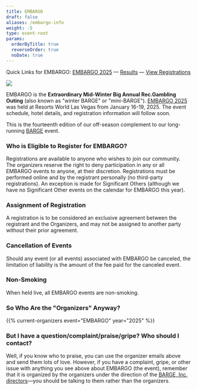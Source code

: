 ```yaml
---
title: EMBARGO
draft: false
aliases: /embargo-info
weight: -5
type: event-root
params:
  orderByTitle: true
  reverseOrder: true
  noDate: true
---
```


Quick Links for EMBARGO: [EMBARGO 2025](/embargo/2025/)
&mdash;
[Results](/embargo/results/) 
&mdash;
[View Registrations](https://secure.barge.org/embargo2025review.php)

![](/images/EMBARGO+2020+Attendee+Photo-1920w.jpg)

EMBARGO is the
**Extraordinary Mid-Winter Big Annual Rec.Gambling Outing**
(also known as &quot;winter BARGE&quot; or &quot;mini-BARGE&quot;).
[EMBARGO 2025](/embargo/2025/)
was held at Resorts World Las Vegas from January 16-19, 2025.  The event
schedule, hotel details, and registration information will follow soon.

This is the fourteenth edition of our off-season complement to our long-running
[BARGE](/barge/) event.

### Who is Eligible to Register for EMBARGO?

Registrations are available to anyone who wishes to join our community.
The organizers reserve the right to deny participation in any or all EMBARGO 
events to anyone, at their discretion.  Registrations must be performed 
online and by the registrant personally (no third-party registrations). 
An exception is made for Significant Others (although we have no Significant
Other events on the calendar for EMBARGO this year).

### Assignment of Registration

A registration is to be considered an exclusive agreement between the 
registrant and the Organizers, and may not be assigned to 
another party without their prior agreement.

### Cancellation of Events

Should any event (or all events) associated with EMBARGO be canceled, 
the limitation of liability is the amount of the fee paid for the 
canceled event.

### Non-Smoking

When held live, all EMBARGO events are non-smoking. 

### So Who Are the &quot;Organizers&quot; Anyway?

{{% current-organizers event="EMBARGO" year="2025" %}}

### But I have a question/complaint/praise/gripe? Who should I contact?

Well, if you know who to praise, you can use the organizer emails above and
send them lots of love. However, if you have a complaint, gripe, or other issue
with anything you see above about EMBARGO (the event), remember that it is
organized by the organizers under the direction of the [BARGE,
Inc.](/inc/) [directors](/inc/officers/)&mdash;you should be talking to them
rather than the organizers.
